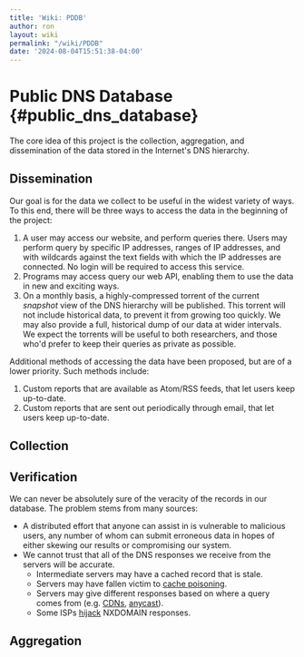 ```yaml
---
title: 'Wiki: PDDB'
author: ron
layout: wiki
permalink: "/wiki/PDDB"
date: '2024-08-04T15:51:38-04:00'
---
```


# Public DNS Database {#public_dns_database}

The core idea of this project is the collection, aggregation, and dissemination of the data stored in the Internet\'s DNS hierarchy.

## Dissemination

Our goal is for the data we collect to be useful in the widest variety of ways. To this end, there will be three ways to access the data in the beginning of the project:

1.  A user may access our website, and perform queries there. Users may perform query by specific IP addresses, ranges of IP addresses, and with wildcards against the text fields with which the IP addresses are connected. No login will be required to access this service.
2.  Programs may access query our web API, enabling them to use the data in new and exciting ways.
3.  On a monthly basis, a highly-compressed torrent of the current *snapshot* view of the DNS hierarchy will be published. This torrent will not include historical data, to prevent it from growing too quickly. We may also provide a full, historical dump of our data at wider intervals. We expect the torrents will be useful to both researchers, and those who\'d prefer to keep their queries as private as possible.

Additional methods of accessing the data have been proposed, but are of a lower priority. Such methods include:

1.  Custom reports that are available as Atom/RSS feeds, that let users keep up-to-date.
2.  Custom reports that are sent out periodically through email, that let users keep up-to-date.

## Collection

## Verification

We can never be absolutely sure of the veracity of the records in our database. The problem stems from many sources:

-   A distributed effort that anyone can assist in is vulnerable to malicious users, any number of whom can submit erroneous data in hopes of either skewing our results or compromising our system.
-   We cannot trust that all of the DNS responses we receive from the servers will be accurate.
    -   Intermediate servers may have a cached record that is stale.
    -   Servers may have fallen victim to [cache poisoning](http://en.wikipedia.org/wiki/DNS_cache_poisoning).
    -   Servers may give different responses based on where a query comes from (e.g. [CDNs](http://en.wikipedia.org/wiki/Content_delivery_network), [anycast](http://en.wikipedia.org/wiki/Anycast)).
    -   Some ISPs [hijack](http://en.wikipedia.org/wiki/DNS_hijacking) NXDOMAIN responses.

## Aggregation
